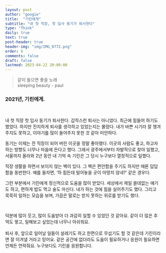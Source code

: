 ```yaml
---
layout: post
author: "googie"
title:  "기린에게"
subtitle: "내 첫 직장, 첫 입사 동기가 퇴사한다"
type: "Think"
daily: true
text: true
post-header: true
header-img: "img/IMG_8772.png"
order: 8
comments: false
draft: false
lastmod: 2023-04-22 20:00:00
---
```


> 같이 들으면 좋을 노래<br />
sleeping beauty - paul



### 2021년, 기린에게.
<br />

내 첫 직장 첫 입사 동기가 퇴사한다. 갑작스런 퇴사는 아니었다. 최근에 힘들어 하기도 했었다.
하지만 진지하게 퇴사를 생각하고 있었는지는 몰랐다. 내가 바쁜 시기라 잘 챙겨주지도 못하고, 이야기를 많이 들어주지 못한 것 같아 미안하다.


동기는 이제는 전 직장이 되어 버린 이곳을 정말 좋아했다. 이곳의 사람도 좋고, 하고자 하는 방향도 너무나 마음에 든다고 했다. 그래서 광주에서부터 자발적으로 찾아 일했고, 서울까지 올라와 2년 동안 내 기억 속 기린은 그 당시 누구보다 열정적으로 일했다.


직장 생활을 하면서 보이지 않는 벽이 있다.
그 벽은 편안함을 주기도 하지만 때론 답답함을 동반한다.
예를 들자면, ‘하 힘든데 털어놓을 곳이 마땅치 않네?’ 같은 경우다.


그런 부분에서 기린에게 정신적으로 도움을 많이 받았다.
세상에서 제일 쓸데없는 얘기도 하고, 편하게 밥도 먹고 술도 마신다.
내가 하는 것에 힘을 실어주기도 했다. 그리고 묵묵히 일하는 모습을 보며, 가끔은 말로는 받지 못하는 위로를 받기도 했다.

<br />

>
덕분에 많이 웃고, 많이 도움받아 더 과감히 일할 수 있었던 것 같아요.
같이 더 많은 추억도 쌓고, 일해보고 싶었는데 너무나 아쉬워요.
<br /><br />
퇴사 후, 앞으로 일어날 일들이 설레기도 하고 한편으로 무섭기도 할 것 같은데 기린이라면 잘 이겨낼 거라고 믿어요.
같은 공간에 없더라도 도움이 필요하거나 응원이 필요하면 언제든 연락줘요. 누구보다도 기린을 응원합니다.







